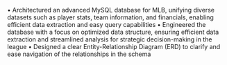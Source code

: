•	Architectured an advanced MySQL database for MLB, unifying diverse datasets such as player stats, team information, and financials, enabling efficient data extraction and easy query capabilities
•	Engineered the database with a focus on optimized data structure, ensuring efficient data extraction and streamlined analysis for strategic decision-making in the league
•	Designed a clear Entity-Relationship Diagram (ERD) to clarify and ease navigation of the relationships in the schema

